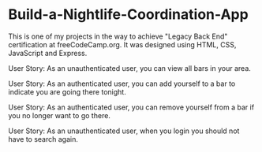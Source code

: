 # Build-a-Nightlife-Coordination-App

This is one of my projects in the way to achieve "Legacy Back End" certification at freeCodeCamp.org. It was designed using HTML, CSS, JavaScript and Express.

User Story: As an unauthenticated user, you can view all bars in your area.

User Story: As an authenticated user, you can add yourself to a bar to indicate you are going there tonight.

User Story: As an authenticated user, you can remove yourself from a bar if you no longer want to go there.

User Story: As an unauthenticated user, when you login you should not have to search again.
